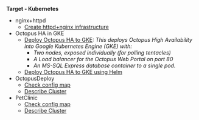 **Target - Kubernetes**

- nginx+httpd
   - <a href="https://samples.octopus.app/app#/Spaces-105/projects/Projects-964/operations/runbooks/Runbooks-988/process/RunbookProcess-Runbooks-988" target="_blank">Create httpd+nginx infrastructure</a>
- Octopus HA in GKE
   - <a href="https://samples.octopus.app/app#/Spaces-105/projects/Projects-1822/operations/runbooks/Runbooks-1862/process/RunbookProcess-Runbooks-1862" target="_blank">Deploy Octopus HA to GKE</a>: <i>This deploys Octopus High Availability into Google Kubernetes Engine (GKE) with:
      - Two nodes, exposed individually (for polling tentacles)
      - A Load balancer for the Octopus Web Portal on port 80
      - An MS-SQL Express database container to a single pod.</i>
   - <a href="https://samples.octopus.app/app#/Spaces-105/projects/Projects-1822/operations/runbooks/Runbooks-1961/process/RunbookProcess-Runbooks-1961" target="_blank">Deploy Octopus HA to GKE using Helm</a>
- OctopusDeploy
   - <a href="https://samples.octopus.app/app#/Spaces-105/projects/Projects-1241/operations/runbooks/Runbooks-1241/process/RunbookProcess-Runbooks-1241" target="_blank">Check config map</a>
   - <a href="https://samples.octopus.app/app#/Spaces-105/projects/Projects-1241/operations/runbooks/Runbooks-1244/process/RunbookProcess-Runbooks-1244" target="_blank">Describe Cluster</a>
- PetClinic
   - <a href="https://samples.octopus.app/app#/Spaces-105/projects/Projects-861/operations/runbooks/Runbooks-1084/process/RunbookProcess-Runbooks-1084" target="_blank">Check config map</a>
   - <a href="https://samples.octopus.app/app#/Spaces-105/projects/Projects-861/operations/runbooks/Runbooks-904/process/RunbookProcess-Runbooks-904" target="_blank">Describe Cluster</a>
